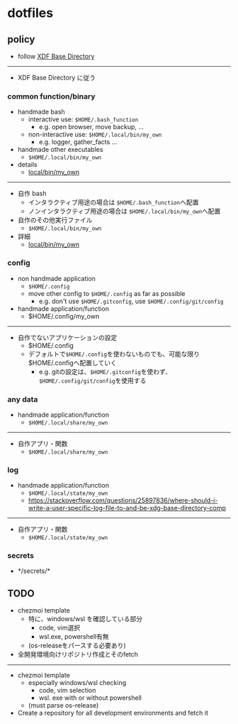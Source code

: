 # dotfiles

## policy

* follow [XDF Base Directory](https://wiki.archlinux.org/title/XDG_Base_Directory)

---

* XDF Base Directory に従う

### common function/binary

* handmade bash
  * interactive use: `$HOME/.bash_function`
    * e.g. open browser, move backup, ...
  * non-interactive use: `$HOME/.local/bin/my_own`
    * e.g. logger, gather_facts ...
* handmade other executables
  * `$HOME/.local/bin/my_own`
* details
  * [local/bin/my_own](my_ownhttps://github.com/Torimune29/dotfiles/tree/main/private_dot_local/bin/my_own)

---

* 自作 bash
  * インタラクティブ用途の場合は `$HOME/.bash_function`へ配置
  * ノンインタラクティブ用途の場合は `$HOME/.local/bin/my_own`へ配置
* 自作のその他実行ファイル
  * `$HOME/.local/bin/my_own`
* 詳細
  * [local/bin/my_own](my_ownhttps://github.com/Torimune29/dotfiles/tree/main/private_dot_local/bin/my_own)

### config

* non handmade application
  * `$HOME/.config`
  * move other config to `$HOME/.config` as far as possible
    * e.g. don't use `$HOME/.gitconfig`, use `$HOME/.config/git/config`
* handmade application/function
  * $HOME/.config/my_own

---

* 自作でないアプリケーションの設定
  * $HOME/.config
  * デフォルトで`$HOME/.config`を使わないものでも、可能な限り$HOME/.configへ配置していく
    * e.g. gitの設定は、`$HOME/.gitconfig`を使わず、`$HOME/.config/git/config`を使用する

### any data

* handmade application/function
  * `$HOME/.local/share/my_own`

---

* 自作アプリ・関数
  * `$HOME/.local/share/my_own`

### log

* handmade application/function
  * `$HOME/.local/state/my_own`
  * <https://stackoverflow.com/questions/25897836/where-should-i-write-a-user-specific-log-file-to-and-be-xdg-base-directory-comp>

---

* 自作アプリ・関数
  * `$HOME/.local/state/my_own`

### secrets

* \*/secrets/\*

## TODO

* chezmoi template
  * 特に、windows/wsl を確認している部分
    * code, vim選択
    * wsl.exe, powershell有無
  * (os-releaseをパースする必要あり)
* 全開発環境向けリポジトリ作成とそのfetch

---

* chezmoi template
  * especially windows/wsl checking
    * code, vim selection
    * wsl. exe with or without powershell
  * (must parse os-release)
* Create a repository for all development environments and fetch it
